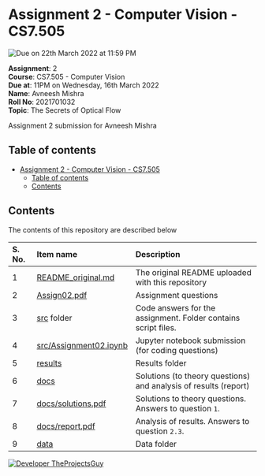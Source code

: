 # Assignment 2 - Computer Vision - CS7.505

![Due on 22th March 2022 at 11:59 PM](https://img.shields.io/date/1647973740?color=green&label=Due)

**Assignment**: 2 <br>
**Course**: CS7.505 - Computer Vision <br>
**Due at**: 11PM on Wednesday, 16th March 2022 <br>
**Name**: Avneesh Mishra <br>
**Roll No**: 2021701032 <br>
**Topic**: The Secrets of Optical Flow <br>

Assignment 2 submission for Avneesh Mishra

## Table of contents

- [Assignment 2 - Computer Vision - CS7.505](#assignment-2---computer-vision---cs7505)
    - [Table of contents](#table-of-contents)
    - [Contents](#contents)

## Contents

The contents of this repository are described below

| S. No. | Item name | Description |
| :---- | :----- | :----- |
| 1 | [README_original.md](./README_original.md) | The original README uploaded with this repository |
| 2 | [Assign02.pdf](./Assign02.pdf) | Assignment questions |
| 3 | [src](./src/) folder | Code answers for the assignment. Folder contains script files. |
| 4 | [src/Assignment02.ipynb](./src/Assignment02.ipynb) | Jupyter notebook submission (for coding questions) |
| 5 | [results](./results/) | Results folder |
| 6 | [docs](./docs/) | Solutions (to theory questions) and analysis of results (report) |
| 7 | [docs/solutions.pdf](./docs/solutions.pdf) | Solutions to theory questions. Answers to question `1`. |
| 8 | [docs/report.pdf](./docs/report.pdf) | Analysis of results. Answers to question `2.3`. |
| 9 | [data](./data/) | Data folder |

[![Developer TheProjectsGuy][dev-shield]][dev-profile-link]

[dev-shield]: https://img.shields.io/badge/Developer-TheProjectsGuy-blue
[dev-profile-link]: https://github.com/TheProjectsGuy
